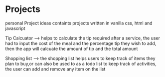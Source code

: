# Projects
personal Project ideas
containts projects written in vanilla css, html and javascript

Tip Calcuator --> helps to calculate the tip required after a service, 
the user had to input the cost of the meal and the percentage tip they wish to add, then the app will calcuate the amount of tip and the total amount

Shopping list --> the shopping list helps users to keep track of items they plan to buy,or can also be used to as a todo list
to keep track of activities, the user can add and remove any item on the list 
